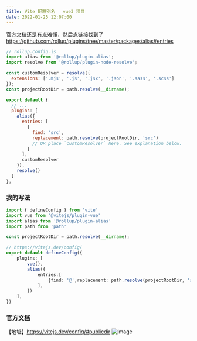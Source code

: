 ```yaml
---
title: Vite 配置别名   vue3 项目
date: 2022-01-25 12:07:00
---
```


官方文档还是有点难懂，然后点链接找到了 https://github.com/rollup/plugins/tree/master/packages/alias#entries

```js
// rollup.config.js
import alias from '@rollup/plugin-alias';
import resolve from '@rollup/plugin-node-resolve';

const customResolver = resolve({
  extensions: ['.mjs', '.js', '.jsx', '.json', '.sass', '.scss']
});
const projectRootDir = path.resolve(__dirname);

export default {
  // ...
  plugins: [
    alias({
      entries: [
        {
          find: 'src',
          replacement: path.resolve(projectRootDir, 'src')
          // OR place `customResolver` here. See explanation below.
        }
      ],
      customResolver
    }),
    resolve()
  ]
};
```

### 我的写法
```ts
import { defineConfig } from 'vite'
import vue from '@vitejs/plugin-vue'
import alias from '@rollup/plugin-alias'
import path from 'path'

const projectRootDir = path.resolve(__dirname);

// https://vitejs.dev/config/
export default defineConfig({
	plugins: [
		vue(),
		alias({
			entries:[
				{find: '@',replacement: path.resolve(projectRootDir, 'src')}
			],
		})
	],
})


```
### 官方文档
【地址】https://vitejs.dev/config/#publicdir
![image](https://img2022.cnblogs.com/blog/2146100/202201/2146100-20220125120417130-1364708757.png)
